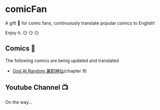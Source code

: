 # comicFan

A gift 🎁 for comic fans, continuously translate popular comics to English!

Enjoy it. 😏 😏 😏

## Comics 📖

The following comics are being updated and translated

-   [God At Random 兼职神仙](./12431)\(chapter 9\)

## Youtube Channel 📺

On the way...
